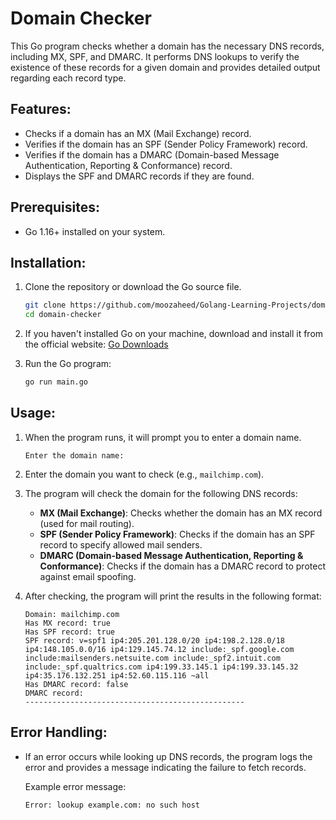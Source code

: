 
# Domain Checker

This Go program checks whether a domain has the necessary DNS records, including MX, SPF, and DMARC. It performs DNS lookups to verify the existence of these records for a given domain and provides detailed output regarding each record type.

## Features:
- Checks if a domain has an MX (Mail Exchange) record.
- Verifies if the domain has an SPF (Sender Policy Framework) record.
- Verifies if the domain has a DMARC (Domain-based Message Authentication, Reporting & Conformance) record.
- Displays the SPF and DMARC records if they are found.

## Prerequisites:
- Go 1.16+ installed on your system.

## Installation:

1. Clone the repository or download the Go source file.

    ```bash
    git clone https://github.com/moozaheed/Golang-Learning-Projects/domain-checker.git
    cd domain-checker
    ```

2. If you haven't installed Go on your machine, download and install it from the official website:
   [Go Downloads](https://golang.org/dl/)

3. Run the Go program:

    ```bash
    go run main.go
    ```

## Usage:

1. When the program runs, it will prompt you to enter a domain name.

    ```
    Enter the domain name:
    ```

2. Enter the domain you want to check (e.g., `mailchimp.com`).

3. The program will check the domain for the following DNS records:
    - **MX (Mail Exchange)**: Checks whether the domain has an MX record (used for mail routing).
    - **SPF (Sender Policy Framework)**: Checks if the domain has an SPF record to specify allowed mail senders.
    - **DMARC (Domain-based Message Authentication, Reporting & Conformance)**: Checks if the domain has a DMARC record to protect against email spoofing.

4. After checking, the program will print the results in the following format:

    ```
    Domain: mailchimp.com
    Has MX record: true
    Has SPF record: true
    SPF record: v=spf1 ip4:205.201.128.0/20 ip4:198.2.128.0/18 ip4:148.105.0.0/16 ip4:129.145.74.12 include:_spf.google.com include:mailsenders.netsuite.com include:_spf2.intuit.com include:_spf.qualtrics.com ip4:199.33.145.1 ip4:199.33.145.32 ip4:35.176.132.251 ip4:52.60.115.116 ~all
    Has DMARC record: false
    DMARC record: 
    -------------------------------------------------
    ```


## Error Handling:
- If an error occurs while looking up DNS records, the program logs the error and provides a message indicating the failure to fetch records.
  
  Example error message:
  ```
  Error: lookup example.com: no such host
  ```

